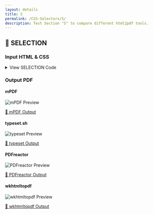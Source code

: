 ```yaml
---
layout: details
title: S
permalink: /CSS-Selectors/S/
description: Test Section "S" to compare different html2pdf tools.
---
```




## 🔬 SELECTION

### Input HTML & CSS

<details>
    <summary>
        View SELECTION Code
    </summary>
    <pre><code class="hljs xml"><span class="hljs-meta">&lt;!DOCTYPE <span class="hljs-meta-keyword">html</span>&gt;</span>
<span class="hljs-comment">&lt;!-- Sample from https://css-tricks.com/almanac/selectors/s/selection/ --&gt;</span>
<span class="hljs-tag">&lt;<span class="hljs-name">html</span> <span class="hljs-attr">lang</span>=<span class="hljs-string">"en"</span>&gt;</span>
    <span class="hljs-tag">&lt;<span class="hljs-name">head</span>&gt;</span>
        <span class="hljs-tag">&lt;<span class="hljs-name">style</span>&gt;</span><span class="css">
        <span class="hljs-selector-class">.example-color</span><span class="hljs-selector-pseudo">::selection</span> {
  <span class="hljs-attribute">color</span>: <span class="hljs-number">#8e44ad</span>;
}
<span class="hljs-selector-class">.example-background-color</span><span class="hljs-selector-pseudo">::selection</span> {
  <span class="hljs-attribute">background-color</span>: <span class="hljs-number">#f1c40f</span>;
}
<span class="hljs-selector-class">.example-background</span><span class="hljs-selector-pseudo">::selection</span> {
  <span class="hljs-attribute">background</span>: <span class="hljs-number">#e74c3c</span>;
}
<span class="hljs-selector-class">.example-both</span><span class="hljs-selector-pseudo">::selection</span> {
  <span class="hljs-attribute">background-color</span>: <span class="hljs-number">#8e44ad</span>;
  <span class="hljs-attribute">color</span>: white;
}
<span class="hljs-selector-class">.example-shadow</span><span class="hljs-selector-pseudo">::selection</span> {
  <span class="hljs-attribute">text-shadow</span>: <span class="hljs-number">1px</span> <span class="hljs-number">1px</span> <span class="hljs-number">0</span> <span class="hljs-number">#27ae60</span>;
}
<span class="hljs-selector-class">.example-input</span><span class="hljs-selector-pseudo">::selection</span> {
  <span class="hljs-attribute">background</span>: <span class="hljs-number">#2ecc71</span>;
}
<span class="hljs-selector-class">.example-textarea</span><span class="hljs-selector-pseudo">::selection</span> {
  <span class="hljs-attribute">background</span>: <span class="hljs-number">#34495e</span>;
  <span class="hljs-attribute">color</span>: white;
}
<span class="hljs-selector-tag">body</span> {
  <span class="hljs-attribute">font-family</span>: <span class="hljs-string">'Source Sans Pro'</span>, Arial, sans-serif;
  <span class="hljs-attribute">line-height</span>: <span class="hljs-number">1.45</span>;
  <span class="hljs-attribute">background</span>: <span class="hljs-number">#E0DCCC</span>;
  <span class="hljs-attribute">color</span>: <span class="hljs-number">#333</span>;
  <span class="hljs-attribute">padding</span>: <span class="hljs-number">1em</span>;
  <span class="hljs-attribute">font-size</span>: <span class="hljs-number">18px</span>;
}

<span class="hljs-selector-tag">p</span>,<span class="hljs-selector-tag">input</span>,<span class="hljs-selector-tag">textarea</span>  {
  <span class="hljs-attribute">margin-bottom</span>: <span class="hljs-number">1em</span>;
}
<span class="hljs-selector-tag">input</span>,<span class="hljs-selector-tag">textarea</span> {
  <span class="hljs-attribute">display</span>: block;
  <span class="hljs-attribute">font-size</span>: <span class="hljs-number">1em</span>;
  <span class="hljs-attribute">font-family</span>: inherit;
}

        </span><span class="hljs-tag">&lt;/<span class="hljs-name">style</span>&gt;</span>
    <span class="hljs-tag">&lt;/<span class="hljs-name">head</span>&gt;</span>
    <span class="hljs-tag">&lt;<span class="hljs-name">body</span>&gt;</span>
        <span class="hljs-tag">&lt;<span class="hljs-name">p</span>&gt;</span>Select me to see normal behavior.<span class="hljs-tag">&lt;/<span class="hljs-name">p</span>&gt;</span>
        <span class="hljs-tag">&lt;<span class="hljs-name">p</span> <span class="hljs-attr">class</span>=<span class="hljs-string">'example-color'</span>&gt;</span>Try selecting me for a different text color.<span class="hljs-tag">&lt;/<span class="hljs-name">p</span>&gt;</span>
        <span class="hljs-tag">&lt;<span class="hljs-name">p</span> <span class="hljs-attr">class</span>=<span class="hljs-string">'example-background-color'</span>&gt;</span>You can select me for a different background color.<span class="hljs-tag">&lt;/<span class="hljs-name">p</span>&gt;</span>
        <span class="hljs-tag">&lt;<span class="hljs-name">p</span> <span class="hljs-attr">class</span>=<span class="hljs-string">'example-background'</span>&gt;</span>You can also select me for a different background.<span class="hljs-tag">&lt;/<span class="hljs-name">p</span>&gt;</span>
        <span class="hljs-tag">&lt;<span class="hljs-name">p</span> <span class="hljs-attr">class</span>=<span class="hljs-string">'example-both'</span>&gt;</span>Guess what<span class="hljs-symbol">&amp;hellip;</span> you can select me for a different background color and text color.<span class="hljs-tag">&lt;/<span class="hljs-name">p</span>&gt;</span>
        <span class="hljs-tag">&lt;<span class="hljs-name">p</span> <span class="hljs-attr">class</span>=<span class="hljs-string">'example-shadow'</span>&gt;</span>How about a text-shadow? Sure, select me for a different text-shadow.<span class="hljs-tag">&lt;/<span class="hljs-name">p</span>&gt;</span>
        <span class="hljs-tag">&lt;<span class="hljs-name">p</span> <span class="hljs-attr">class</span>=<span class="hljs-string">'example-background-color'</span>&gt;</span>
          What about nest elements? Select me for a different background color.
          <span class="hljs-tag">&lt;<span class="hljs-name">span</span> <span class="hljs-attr">class</span>=<span class="hljs-string">'example-color'</span>&gt;</span>And this sentence is just a color selection.<span class="hljs-tag">&lt;/<span class="hljs-name">span</span>&gt;</span>
          Nesting works!
        <span class="hljs-tag">&lt;/<span class="hljs-name">p</span>&gt;</span>
        <span class="hljs-tag">&lt;<span class="hljs-name">input</span> <span class="hljs-attr">class</span>=<span class="hljs-string">'example-input'</span> <span class="hljs-attr">type</span>=<span class="hljs-string">'text'</span> <span class="hljs-attr">value</span>=<span class="hljs-string">'Inputs work!*'</span>&gt;</span>
        <span class="hljs-tag">&lt;<span class="hljs-name">textarea</span> <span class="hljs-attr">class</span>=<span class="hljs-string">'example-textarea'</span> <span class="hljs-attr">cols</span>=<span class="hljs-string">'30'</span> <span class="hljs-attr">name</span>=<span class="hljs-string">''</span> <span class="hljs-attr">rows</span>=<span class="hljs-string">'10'</span>&gt;</span>Textarea, too!*<span class="hljs-tag">&lt;/<span class="hljs-name">textarea</span>&gt;</span>
        <span class="hljs-tag">&lt;<span class="hljs-name">div</span> <span class="hljs-attr">class</span>=<span class="hljs-string">'foot-notes'</span>&gt;</span>*not Safari<span class="hljs-tag">&lt;/<span class="hljs-name">div</span>&gt;</span>
    <span class="hljs-tag">&lt;/<span class="hljs-name">body</span>&gt;</span>
<span class="hljs-tag">&lt;/<span class="hljs-name">html</span>&gt;</span></code></pre>
    <p>
        <a href="https://raw.githubusercontent.com/azettl/compare.html2pdf.tools/master//html/CSS%20Selectors/S/selection.html" target="_blank" rel="noopener">📄 Get Input HTML on GitHub</a>
    </p>
</details>

### Output PDF

<div class="details-boxes">
    <div>
        <h4>mPDF</h4>
        <img src="/{{ page.path }}/../mpdf__html_CSS_Selectors_S_selection.html.png" alt="mPDF Preview" />
        <p>
            <a href="/{{ page.path }}/../mpdf__html_CSS_Selectors_S_selection.html.pdf" target="_blank">📕 mPDF Output</a>
        </p>
    </div>
    <div>
        <h4>typeset.sh</h4>
        <img src="/{{ page.path }}/../typeset__html_CSS_Selectors_S_selection.html.png" alt="typeset Preview" />
        <p>
            <a href="/{{ page.path }}/../typeset__html_CSS_Selectors_S_selection.html.pdf" target="_blank">📕 typeset Output</a>
        </p>
    </div>
    <div>
        <h4>PDFreactor</h4>
        <img src="/{{ page.path }}/../pdfreactor__html_CSS_Selectors_S_selection.html.png" alt="PDFreactor Preview" />
        <p>
            <a href="/{{ page.path }}/../pdfreactor__html_CSS_Selectors_S_selection.html.pdf" target="_blank">📕 PDFreactor Output</a>
        </p>
    </div>
    <div>
        <h4>wkhtmltopdf</h4>
        <img src="/{{ page.path }}/../wkhtmltopdf__html_CSS_Selectors_S_selection.html.png" alt="wkhtmltopdf Preview" />
        <p>
            <a href="/{{ page.path }}/../wkhtmltopdf__html_CSS_Selectors_S_selection.html.pdf" target="_blank">📕 wkhtmltopdf Output</a>
        </p>
    </div>
</div>


